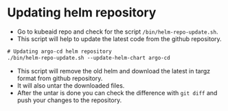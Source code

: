 # Updating helm repository

- Go to kubeaid repo and check for the script `/bin/helm-repo-update.sh`.
- This script will help to update the latest code from the github repository.

```txt
# Updating argo-cd helm repository 
./bin/helm-repo-update.sh --update-helm-chart argo-cd
```

- This script will remove the old helm and download the latest in targz format from github repository.
- It will also untar the downloaded files.
- After the untar is done you can check the difference with `git diff` and push your changes to the repository.
